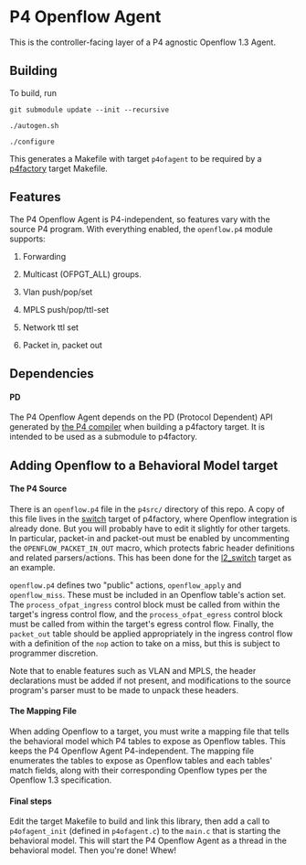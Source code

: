 # P4 Openflow Agent
This is the controller-facing layer of a P4 agnostic Openflow 1.3 Agent.
## Building
To build, run

`git submodule update --init --recursive`

`./autogen.sh`

`./configure`

This generates a Makefile with target `p4ofagent` to be required by a [p4factory](https://github.com/p4lang/p4factory) target Makefile.

## Features
The P4 Openflow Agent is P4-independent, so features vary with the source P4 program. With everything enabled, the `openflow.p4` module supports:

1. Forwarding

2. Multicast (OFPGT_ALL) groups.

3. Vlan push/pop/set

4. MPLS push/pop/ttl-set

5. Network ttl set

6. Packet in, packet out

## Dependencies
#### PD
The P4 Openflow Agent depends on the PD (Protocol Dependent) API generated by [the P4 compiler](https://github.com/p4lang/p4c-behavioral) when building a p4factory target. It is intended to be used as a submodule to p4factory.

## Adding Openflow to a Behavioral Model target
#### The P4 Source
There is an `openflow.p4` file in the `p4src/` directory of this repo. A copy of this file lives in the  [switch](https://github.com/p4lang/p4factory/tree/master/targets/switch) target of p4factory, where Openflow integration is already done. But you will probably have to edit it slightly for other targets. In particular, packet-in and packet-out must be enabled by uncommenting the `OPENFLOW_PACKET_IN_OUT` macro, which protects fabric header definitions and related parsers/actions. This has been done for the [l2_switch](https://github.com/p4lang/p4factory/tree/master/targets/l2_switch) target as an example.

`openflow.p4` defines two "public" actions, `openflow_apply` and `openflow_miss`. These must be included in an Openflow table's action set. The `process_ofpat_ingress` control block must be called from within the target's ingress control flow, and the `process_ofpat_egress` control block must be called from within the target's egress control flow. Finally, the `packet_out` table should be applied appropriately in the ingress control flow with a definition of the `nop` action to take on a miss, but this is subject to programmer discretion.

Note that to enable features such as VLAN and MPLS, the header declarations must be added if not present, and modifications to the source program's parser must to be made to unpack these headers.

#### The Mapping File
When adding Openflow to a target, you must write a mapping file that tells the behavioral model which P4 tables to expose as Openflow tables. This keeps the P4 Openflow Agent P4-independent. The mapping file enumerates the tables to expose as Openflow tables and each tables' match fields, along with their corresponding Openflow types per the Openflow 1.3 specification.

#### Final steps
Edit the target Makefile to build and link this library, then add a call to `p4ofagent_init` (defined in `p4ofagent.c`) to the `main.c` that is starting the behavioral model. This will start the P4 Openflow Agent as a thread in the behavioral model. Then you're done! Whew!
